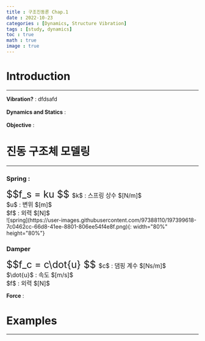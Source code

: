 ```yaml
---
title : 구조진동론 Chap.1
date : 2022-10-23
categories : [Dynamics, Structure Vibration]
tags : [study, dynamics]
toc : true
math : true
image : true
---
```


# Introduction
---

> 
**Vibration?** : dfdsafd  
<br>
**Dynamics and Statics** :  
<br>
**Objective** :


# 진동 구조체 모델링
---

>
### **Spring** :  

<div class = 'text-center'>
    <span style="font-size:180%">
        $$f_s = ku $$ </span>
    <span style='font-size:110%'>
        $k$ : 스프링 상수 $[N/m]$ <br>
        $u$ : 변위 $[m]$ <br>
        $f$ : 외력 $[N]$ <br>
    </span>
</div>
![spring](https://user-images.githubusercontent.com/97388110/197399618-7c0462cc-66d8-41ee-8801-806ee54f4e8f.png){: width="80%" height="80%"}

>
### **Damper**

<div class = 'text-center'>
    <span style="font-size:180%">
        $$f_c = c\dot{u} $$ </span>
    <span style='font-size:110%'>
        $c$ : 댐핑 계수 $[Ns/m]$ <br>
        $\dot{u}$ : 속도 $[m/s]$ <br>
        $f$ : 외력 $[N]$ <br>
    </span>
</div>

>
**Force** : 

# Examples
---